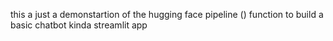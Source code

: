 this a just a demonstartion of the hugging face pipeline () function to build a basic chatbot kinda streamlit app 